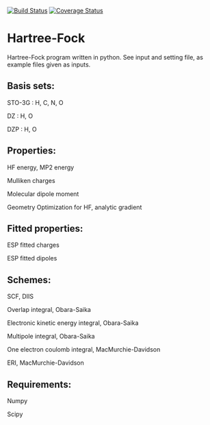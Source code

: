 [![Build Status](https://travis-ci.org/Melisius/Hartree-Fock.svg?branch=master)](https://travis-ci.org/Melisius/Hartree-Fock)
[![Coverage Status](https://coveralls.io/repos/github/Melisius/Hartree-Fock/badge.svg?branch=master)](https://coveralls.io/github/Melisius/Hartree-Fock?branch=master)

# Hartree-Fock

Hartree-Fock program written in python. See input and setting file, as example files given as inputs.

## Basis sets:

STO-3G  : H, C, N, O

DZ      : H, O

DZP     : H, O

## Properties:

HF energy, MP2 energy

Mulliken charges

Molecular dipole moment

Geometry Optimization for HF, analytic gradient

## Fitted properties:

ESP fitted charges

ESP fitted dipoles

## Schemes:

SCF, DIIS

Overlap integral, Obara-Saika

Electronic kinetic energy integral, Obara-Saika

Multipole integral, Obara-Saika

One electron coulomb integral, MacMurchie-Davidson

ERI, MacMurchie-Davidson


## Requirements:

Numpy

Scipy

